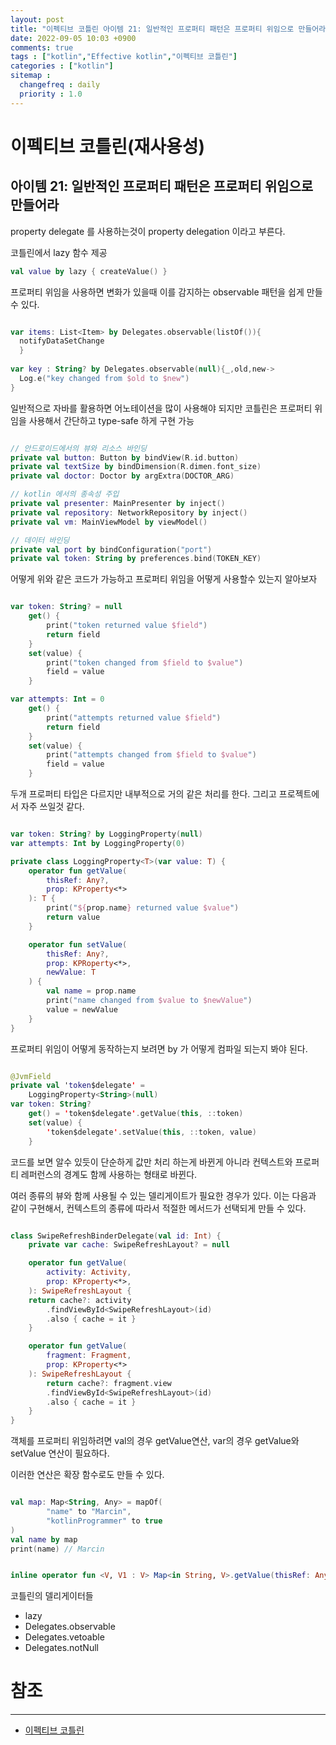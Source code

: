 ```yaml
---
layout: post
title: "이펙티브 코틀린 아이템 21: 일반적인 프로퍼티 패턴은 프로퍼티 위임으로 만들어라"
date: 2022-09-05 10:03 +0900
comments: true
tags : ["kotlin","Effective kotlin","이펙티브 코틀린"]
categories : ["kotlin"]
sitemap :
  changefreq : daily
  priority : 1.0
---
```


# 이펙티브 코틀린(재사용성)
## 아이템 21: 일반적인 프로퍼티 패턴은 프로퍼티 위임으로 만들어라

property delegate 를 사용하는것이 property delegation 이라고 부른다.

코틀린에서 lazy 함수 제공

```kotlin
val value by lazy { createValue() }
```

프로퍼티 위임을 사용하면 변화가 있을때 이를 감지하는 observable 패턴을 쉽게 만들수 있다.

```kotlin

var items: List<Item> by Delegates.observable(listOf()){
  notifyDataSetChange
  }
 
var key : String? by Delegates.observable(null){_,old,new->
  Log.e("key changed from $old to $new")
}

```

일반적으로 자바를 활용하면 어노테이션을 많이 사용해야 되지만 코틀린은 프로퍼티 위임을 사용해서 간단하고 type-safe 하게 구현 가능

```kotlin

// 안드로이드에서의 뷰와 리소스 바인딩
private val button: Button by bindView(R.id.button)
private val textSize by bindDimension(R.dimen.font_size)
private val doctor: Doctor by argExtra(DOCTOR_ARG)

// kotlin 에서의 종속성 주입
private val presenter: MainPresenter by inject()
private val repository: NetworkRepository by inject()
private val vm: MainViewModel by viewModel()

// 데이터 바인딩
private val port by bindConfiguration("port")
private val token: String by preferences.bind(TOKEN_KEY)

```

어떻게 위와 같은 코드가 가능하고 프로퍼티 위임을 어떻게 사용할수 있는지 알아보자

```kotlin

var token: String? = null
	get() {
		print("token returned value $field")
		return field
	}
	set(value) {
		print("token changed from $field to $value")
		field = value
	}

var attempts: Int = 0
	get() {
		print("attempts returned value $field")
		return field
	}
	set(value) {
		print("attempts changed from $field to $value")
		field = value
	}

```

두개 프로퍼티 타입은 다르지만 내부적으로 거의 같은 처리를 한다. 그리고 프로젝트에서 자주 쓰일것 같다.

```kotlin

var token: String? by LoggingProperty(null)
var attempts: Int by LoggingProperty(0)

private class LoggingProperty<T>(var value: T) {
	operator fun getValue(
		thisRef: Any?,
		prop: KProperty<*>
	): T {
		print("${prop.name} returned value $value")
		return value
	}

	operator fun setValue(
		thisRef: Any?,
		prop: KPRoperty<*>,
		newValue: T
	) {
		val name = prop.name
		print("name changed from $value to $newValue")
		value = newValue
	}
}

```

프로퍼티 위임이 어떻게 동작하는지 보려면 by 가 어떻게 컴파일 되는지 봐야 된다.

```kotlin

@JvmField
private val 'token$delegate' = 
	LoggingProperty<String>(null)
var token: String?
	get() = 'token$delegate'.getValue(this, ::token)
	set(value) {
		'token$delegate'.setValue(this, ::token, value)
	}

```

코드를 보면 알수 있듯이 단순하게 값만 처리 하는게 바뀐게 아니라 컨텍스트와 프로퍼티 레퍼런스의 경계도 함께 사용하는 형태로 바뀐다.

여러 종류의 뷰와 함께 사용될 수 있는 델리게이트가 필요한 경우가 있다. 이는 다음과 같이 구현해서, 컨텍스트의 종류에 따라서 적절한 메서드가 선택되게 만들 수 있다.

```kotlin

class SwipeRefreshBinderDelegate(val id: Int) {
	private var cache: SwipeRefreshLayout? = null

	operator fun getValue(
		activity: Activity,
		prop: KProperty<*>,
	): SwipeRefreshLayout {
	return cache?: activity
		.findViewById<SwipeRefreshLayout>(id)
		.also { cache = it }
	}

	operator fun getValue(
		fragment: Fragment,
		prop: KProperty<*>
	): SwipeRefreshLayout {
		return cache?: fragment.view
		.findViewById<SwipeRefreshLayout>(id)
		.also { cache = it }
	}
}

```

객체를 프로퍼티 위임하려면 val의 경우 getValue연산, var의 경우 getValue와 setValue 연산이 필요하다.

이러한 연산은 확장 함수로도 만들 수 있다.

```kotlin

val map: Map<String, Any> = mapOf(
		"name" to "Marcin",
		"kotlinProgrammer" to true
)
val name by map
print(name) // Marcin

```

```kotlin

inline operator fun <V, V1 : V> Map<in String, V>.getValue(thisRef: Any?, property: KProperty<*>): V1 = getOrImplicitDefault(property.name) as V1

```

코틀린의 델리게이터들

* lazy
* Delegates.observable
* Delegates.vetoable
* Delegates.notNull

# 참조

-----
* [이펙티브 코틀린](http://www.yes24.com/Product/Goods/106225986)
